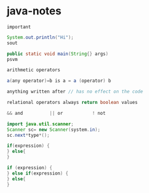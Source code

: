 # java-notes

`important`

```java
System.out.println("Hi");
sout
```
```java
public static void main(String{} args)
psvm
```
```java
arithmetic operators

a(any operator)=b is a = a (operator) b
```
```java
anything written after // has no effect on the code
```
```java
relational operators always return boolean values
```
```java
&& and          || or           ! not 
```
```java
import java.util.scanner;
Scanner sc= new Scanner(system.in);
sc.next*type*();
```
```java
if(expression) {
} else{
}
```
```java
if (expression) {
} else if(expression) {
} else{
}
```






